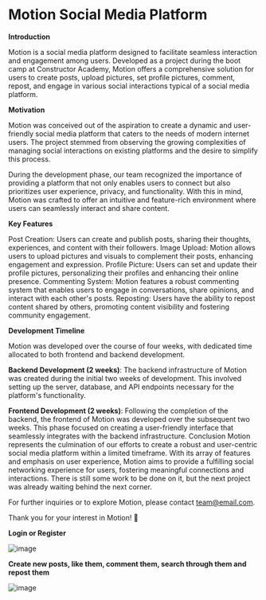 # Motion Social Media Platform

**Introduction**

Motion is a social media platform designed to facilitate seamless interaction and engagement among users. Developed as a project during the boot camp at Constructor Academy, Motion offers a comprehensive solution for users to create posts, upload pictures, set profile pictures, comment, repost, and engage in various social interactions typical of a social media platform.

**Motivation**

Motion was conceived out of the aspiration to create a dynamic and user-friendly social media platform that caters to the needs of modern internet users. The project stemmed from observing the growing complexities of managing social interactions on existing platforms and the desire to simplify this process.

During the development phase, our team recognized the importance of providing a platform that not only enables users to connect but also prioritizes user experience, privacy, and functionality. With this in mind, Motion was crafted to offer an intuitive and feature-rich environment where users can seamlessly interact and share content.

**Key Features**

Post Creation: Users can create and publish posts, sharing their thoughts, experiences, and content with their followers.
Image Upload: Motion allows users to upload pictures and visuals to complement their posts, enhancing engagement and expression.
Profile Picture: Users can set and update their profile pictures, personalizing their profiles and enhancing their online presence.
Commenting System: Motion features a robust commenting system that enables users to engage in conversations, share opinions, and interact with each other's posts.
Reposting: Users have the ability to repost content shared by others, promoting content visibility and fostering community engagement.

**Development Timeline**

Motion was developed over the course of four weeks, with dedicated time allocated to both frontend and backend development.

**Backend Development (2 weeks)**: 
The backend infrastructure of Motion was created during the initial two weeks of development. This involved setting up the server, database, and API endpoints necessary for the platform's functionality.

**Frontend Development (2 weeks)**: 
Following the completion of the backend, the frontend of Motion was developed over the subsequent two weeks. This phase focused on creating a user-friendly interface that seamlessly integrates with the backend infrastructure.
Conclusion
Motion represents the culmination of our efforts to create a robust and user-centric social media platform within a limited timeframe. With its array of features and emphasis on user experience, Motion aims to provide a fulfilling social networking experience for users, fostering meaningful connections and interactions. There is still some work to be done on it, but the next project was already waiting behind the next corner.

For further inquiries or to explore Motion, please contact team@email.com.

Thank you for your interest in Motion! 🚀

**Login or Register**

![image](https://github.com/Khilaar/Motion/assets/127531444/262e8d27-cba7-4034-a395-f633d7a5db91)

**Create new posts, like them, comment them, search through them and repost them**

![image](https://github.com/Khilaar/Motion/assets/127531444/7c5e11c9-c829-4c6d-980f-3a6987d4be81)

